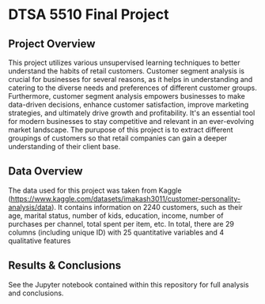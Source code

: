 # DTSA 5510 Final Project

## Project Overview
This project utilizes various unsupervised learning techniques to better understand the habits of retail customers. Customer segment analysis is crucial for businesses for several reasons, as it helps in understanding and catering to the diverse needs and preferences of different customer groups. Furthermore, customer segment analysis empowers businesses to make data-driven decisions, enhance customer satisfaction, improve marketing strategies, and ultimately drive growth and profitability. It's an essential tool for modern businesses to stay competitive and relevant in an ever-evolving market landscape. The purupose of this project is to extract different groupings of customers so that retail companies can gain a deeper understanding of their client base.

## Data Overview
The data used for this project was taken from Kaggle (https://www.kaggle.com/datasets/imakash3011/customer-personality-analysis/data). It contains information on 2240 customers, such as their age, marital status, number of kids, education, income, number of purchases per channel, total spent per item, etc. In total, there are 29 columns (including unique ID) with 25 quantitative variables and 4 qualitative features

## Results & Conclusions
See the Jupyter notebook contained within this repository for full analysis and conclusions.
